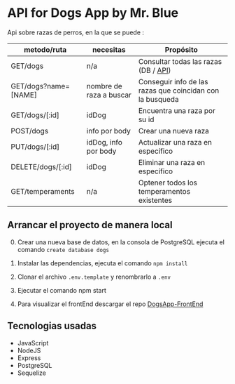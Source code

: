 # API for Dogs App **by Mr. Blue**

Api sobre razas de perros, en la que se puede :

| metodo/ruta | necesitas | Propósito                     |
| ----------- | --------- | ----------------------------- |
| GET/dogs    | n/a       | Consultar todas las razas (DB / <a href="https://api.thedogapi.com/v1/breeds" target="_blank" rel="noreferrer">API</a>)|
|GET/dogs?name=[NAME]|nombre de raza a buscar|Conseguir info de las razas que coincidan con la busqueda|
|GET/dogs/[:id]|idDog|Encuentra una raza por su id|
|POST/dogs|info por body|Crear una nueva raza|
|PUT/dogs/[:id]|idDog, info por body|Actualizar una raza en específico|
|DELETE/dogs/[:id]|idDog|Eliminar una raza en específico|
|GET/temperaments|n/a|Optener todos los temperamentos existentes|


## Arrancar el proyecto de manera local

0. Crear una nueva base de datos, en la consola de PostgreSQL ejecuta el comando `create database dogs` 

1. Instalar las dependencias, ejecuta el comando `npm install` 

2. Clonar el archivo `.env.template` y renombrarlo a `.env` 

3. Ejecutar el comando npm start 

4. Para visualizar el frontEnd descargar el repo <a href="https://github.com/MrBluegru/DogsApp-FrontEnd" target="_blank" rel="noreferrer">DogsApp-FrontEnd</a> 

## Tecnologias usadas

- JavaScript
- NodeJS
- Express
- PostgreSQL
- Sequelize
